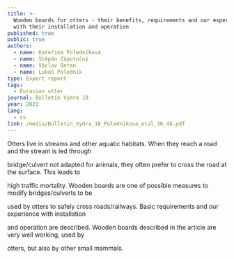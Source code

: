```yaml
---
title: >-
  Wooden boards for otters - their benefits, requirements and our experience
  with their installation and operation
published: true
public: true
authors:
  - name: Kateřina Poledníková
  - name: Štěpán Zápotočný
  - name: Václav Beran
  - name: Lukáš Poledník
type: Expert report
tags:
  - Eurasian otter
journal: Bulletin Vydra 18
year: 2021
lang:
  - cs
link: /media/Bulletin_Vydra_18_Polednikova_etal_36_48.pdf
---
```

Otters live in streams and other aquatic habitats. When they reach a road and the stream is led through 

bridge/culvert not adapted for animals, they often prefer to cross the road at the surface. This leads to 

high traffic mortality. Wooden boards are one of possible measures to modify bridges/culverts to be 

used by otters to safely cross roads/railways. Basic requirements and our experience with installation 

and operation are described. Wooden boards described in the article are very well working, used by 

otters, but also by other small mammals.

